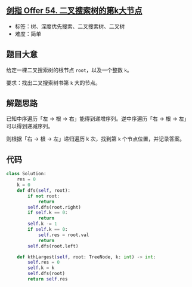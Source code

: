 ## [剑指 Offer 54. 二叉搜索树的第k大节点](https://leetcode-cn.com/problems/er-cha-sou-suo-shu-de-di-kda-jie-dian-lcof/)

- 标签：树、深度优先搜索、二叉搜索树、二叉树
- 难度：简单

## 题目大意

给定一棵二叉搜索树的根节点 `root`，以及一个整数 `k`。

要求：找出二叉搜索树书第 `k` 大的节点。

## 解题思路

已知中序遍历「左 -> 根 -> 右」能得到递增序列。逆中序遍历「右 -> 根 -> 左」可以得到递减序列。

则根据「右 -> 根 -> 左」递归遍历 k 次，找到第 `k` 个节点位置，并记录答案。

## 代码

```Python
class Solution:
    res = 0
    k = 0
    def dfs(self, root):
        if not root:
            return
        self.dfs(root.right)
        if self.k == 0:
            return
        self.k -= 1
        if self.k == 0:
            self.res = root.val
            return
        self.dfs(root.left)

    def kthLargest(self, root: TreeNode, k: int) -> int:
        self.res = 0
        self.k = k
        self.dfs(root)
        return self.res
```

